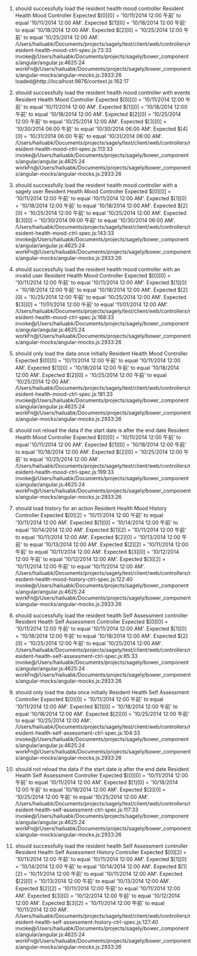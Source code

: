 1) should successfully load the resident health mood controller
     Resident Health Mood Controller
     Expected $[0][0] = '10/11/2014 12:00 午前' to equal '10/11/2014 12:00 AM'.
Expected $[1][0] = '10/18/2014 12:00 午前' to equal '10/18/2014 12:00 AM'.
Expected $[2][0] = '10/25/2014 12:00 午前' to equal '10/25/2014 12:00 AM'.
/Users/hailuabk/Documents/projects/sagely/test/client/web/controllers/resident-health-mood-ctrl-spec.js:73:33
invoke@/Users/hailuabk/Documents/projects/sagely/bower_components/angular/angular.js:4625:24
workFn@/Users/hailuabk/Documents/projects/sagely/bower_components/angular-mocks/angular-mocks.js:2933:26
loaded@http://localhost:9876/context.js:162:17

2) should successfully load the resident health mood controller with events
     Resident Health Mood Controller
     Expected $[0][0] = '10/11/2014 12:00 午前' to equal '10/11/2014 12:00 AM'.
Expected $[1][0] = '10/18/2014 12:00 午前' to equal '10/18/2014 12:00 AM'.
Expected $[2][0] = '10/25/2014 12:00 午前' to equal '10/25/2014 12:00 AM'.
Expected $[3][0] = '10/30/2014 06:00 午前' to equal '10/30/2014 06:00 AM'.
Expected $[4][0] = '10/31/2014 06:00 午前' to equal '10/31/2014 06:00 AM'.
/Users/hailuabk/Documents/projects/sagely/test/client/web/controllers/resident-health-mood-ctrl-spec.js:113:33
invoke@/Users/hailuabk/Documents/projects/sagely/bower_components/angular/angular.js:4625:24
workFn@/Users/hailuabk/Documents/projects/sagely/bower_components/angular-mocks/angular-mocks.js:2933:26

3) should successfully load the resident health mood controller with a sagely user
     Resident Health Mood Controller
     Expected $[0][0] = '10/11/2014 12:00 午前' to equal '10/11/2014 12:00 AM'.
Expected $[1][0] = '10/18/2014 12:00 午前' to equal '10/18/2014 12:00 AM'.
Expected $[2][0] = '10/25/2014 12:00 午前' to equal '10/25/2014 12:00 AM'.
Expected $[3][0] = '10/30/2014 06:00 午前' to equal '10/30/2014 06:00 AM'.
/Users/hailuabk/Documents/projects/sagely/test/client/web/controllers/resident-health-mood-ctrl-spec.js:143:33
invoke@/Users/hailuabk/Documents/projects/sagely/bower_components/angular/angular.js:4625:24
workFn@/Users/hailuabk/Documents/projects/sagely/bower_components/angular-mocks/angular-mocks.js:2933:26

4) should successfully load the resident health mood controller with an invalid user
     Resident Health Mood Controller
     Expected $[0][0] = '10/11/2014 12:00 午前' to equal '10/11/2014 12:00 AM'.
Expected $[1][0] = '10/18/2014 12:00 午前' to equal '10/18/2014 12:00 AM'.
Expected $[2][0] = '10/25/2014 12:00 午前' to equal '10/25/2014 12:00 AM'.
Expected $[3][0] = '11/01/2014 12:00 午前' to equal '11/01/2014 12:00 AM'.
/Users/hailuabk/Documents/projects/sagely/test/client/web/controllers/resident-health-mood-ctrl-spec.js:168:33
invoke@/Users/hailuabk/Documents/projects/sagely/bower_components/angular/angular.js:4625:24
workFn@/Users/hailuabk/Documents/projects/sagely/bower_components/angular-mocks/angular-mocks.js:2933:26

5) should only load the data once initially
     Resident Health Mood Controller
     Expected $[0][0] = '10/11/2014 12:00 午前' to equal '10/11/2014 12:00 AM'.
Expected $[1][0] = '10/18/2014 12:00 午前' to equal '10/18/2014 12:00 AM'.
Expected $[2][0] = '10/25/2014 12:00 午前' to equal '10/25/2014 12:00 AM'.
/Users/hailuabk/Documents/projects/sagely/test/client/web/controllers/resident-health-mood-ctrl-spec.js:181:33
invoke@/Users/hailuabk/Documents/projects/sagely/bower_components/angular/angular.js:4625:24
workFn@/Users/hailuabk/Documents/projects/sagely/bower_components/angular-mocks/angular-mocks.js:2933:26

6) should not reload the data if the start date is after the end date
     Resident Health Mood Controller
     Expected $[0][0] = '10/11/2014 12:00 午前' to equal '10/11/2014 12:00 AM'.
Expected $[1][0] = '10/18/2014 12:00 午前' to equal '10/18/2014 12:00 AM'.
Expected $[2][0] = '10/25/2014 12:00 午前' to equal '10/25/2014 12:00 AM'.
/Users/hailuabk/Documents/projects/sagely/test/client/web/controllers/resident-health-mood-ctrl-spec.js:199:33
invoke@/Users/hailuabk/Documents/projects/sagely/bower_components/angular/angular.js:4625:24
workFn@/Users/hailuabk/Documents/projects/sagely/bower_components/angular-mocks/angular-mocks.js:2933:26

7) should load history for an action
     Resident Health Mood History Controller
     Expected $[0][2] = '10/11/2014 12:00 午前' to equal '10/11/2014 12:00 AM'.
Expected $[1][0] = '10/14/2014 12:00 午前' to equal '10/14/2014 12:00 AM'.
Expected $[1][2] = '10/11/2014 12:00 午前' to equal '10/11/2014 12:00 AM'.
Expected $[2][0] = '10/13/2014 12:00 午前' to equal '10/13/2014 12:00 AM'.
Expected $[2][2] = '10/11/2014 12:00 午前' to equal '10/11/2014 12:00 AM'.
Expected $[3][0] = '10/12/2014 12:00 午前' to equal '10/12/2014 12:00 AM'.
Expected $[3][2] = '10/11/2014 12:00 午前' to equal '10/11/2014 12:00 AM'.
/Users/hailuabk/Documents/projects/sagely/test/client/web/controllers/resident-health-mood-history-ctrl-spec.js:122:40
invoke@/Users/hailuabk/Documents/projects/sagely/bower_components/angular/angular.js:4625:24
workFn@/Users/hailuabk/Documents/projects/sagely/bower_components/angular-mocks/angular-mocks.js:2933:26

8) should successfully load the resident health Self Assessment controller
     Resident Health Self Assessment Controller
     Expected $[0][0] = '10/11/2014 12:00 午前' to equal '10/11/2014 12:00 AM'.
Expected $[1][0] = '10/18/2014 12:00 午前' to equal '10/18/2014 12:00 AM'.
Expected $[2][0] = '10/25/2014 12:00 午前' to equal '10/25/2014 12:00 AM'.
/Users/hailuabk/Documents/projects/sagely/test/client/web/controllers/resident-health-self-assessment-ctrl-spec.js:85:33
invoke@/Users/hailuabk/Documents/projects/sagely/bower_components/angular/angular.js:4625:24
workFn@/Users/hailuabk/Documents/projects/sagely/bower_components/angular-mocks/angular-mocks.js:2933:26

9) should only load the data once initially
     Resident Health Self Assessment Controller
     Expected $[0][0] = '10/11/2014 12:00 午前' to equal '10/11/2014 12:00 AM'.
Expected $[1][0] = '10/18/2014 12:00 午前' to equal '10/18/2014 12:00 AM'.
Expected $[2][0] = '10/25/2014 12:00 午前' to equal '10/25/2014 12:00 AM'.
/Users/hailuabk/Documents/projects/sagely/test/client/web/controllers/resident-health-self-assessment-ctrl-spec.js:104:33
invoke@/Users/hailuabk/Documents/projects/sagely/bower_components/angular/angular.js:4625:24
workFn@/Users/hailuabk/Documents/projects/sagely/bower_components/angular-mocks/angular-mocks.js:2933:26

10) should not reload the data if the start date is after the end date
     Resident Health Self Assessment Controller
     Expected $[0][0] = '10/11/2014 12:00 午前' to equal '10/11/2014 12:00 AM'.
Expected $[1][0] = '10/18/2014 12:00 午前' to equal '10/18/2014 12:00 AM'.
Expected $[2][0] = '10/25/2014 12:00 午前' to equal '10/25/2014 12:00 AM'.
/Users/hailuabk/Documents/projects/sagely/test/client/web/controllers/resident-health-self-assessment-ctrl-spec.js:117:33
invoke@/Users/hailuabk/Documents/projects/sagely/bower_components/angular/angular.js:4625:24
workFn@/Users/hailuabk/Documents/projects/sagely/bower_components/angular-mocks/angular-mocks.js:2933:26

11) should successfully load the resident health Self Assessment controller
     Resident Health Self Assessment History Controller
     Expected $[0][2] = '10/11/2014 12:00 午前' to equal '10/11/2014 12:00 AM'.
Expected $[1][0] = '10/14/2014 12:00 午前' to equal '10/14/2014 12:00 AM'.
Expected $[1][2] = '10/11/2014 12:00 午前' to equal '10/11/2014 12:00 AM'.
Expected $[2][0] = '10/13/2014 12:00 午前' to equal '10/13/2014 12:00 AM'.
Expected $[2][2] = '10/11/2014 12:00 午前' to equal '10/11/2014 12:00 AM'.
Expected $[3][0] = '10/12/2014 12:00 午前' to equal '10/12/2014 12:00 AM'.
Expected $[3][2] = '10/11/2014 12:00 午前' to equal '10/11/2014 12:00 AM'.
/Users/hailuabk/Documents/projects/sagely/test/client/web/controllers/resident-health-self-assessment-history-ctrl-spec.js:127:40
invoke@/Users/hailuabk/Documents/projects/sagely/bower_components/angular/angular.js:4625:24
workFn@/Users/hailuabk/Documents/projects/sagely/bower_components/angular-mocks/angular-mocks.js:2933:26

